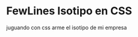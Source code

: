 # FewLines Isotipo en CSS

juguando con css arme el isotipo de mi empresa

<svg fill="none" viewBox="0 0 120 120" width="120" height="120" xmlns="http://www.w3.org/2000/svg">
  <foreignObject width="100%" height="100%">
        <style>
            .FL{
              width: 30px;
              height: 69px;
            }
            .F {
                position: relative;
                width: 100%;
                height: 100%;
                border-width: 21px 0 0 21px;
                border-style: solid;
                border-color: #3f51b5;
            }
            .F::before {
                content: "";
                position: absolute;
                width: 18px;
                height: 21px;
                left: 0;
                top: 21px;
                background: #3f51b5;
            }
            .F1:after {
                content: '';
                display: block;
                width: 0;
                height: 0;
                border: 15px solid transparent;
                border-right-color: white;
                position: absolute;
                top: -55%;
                left: -126.66%;
                transform: rotate(45deg);
            }
            .F2:after {
                content: '';
                display: block;
                width: 0;
                height: 0;
                border: 15px solid transparent;
                border-right-color: #3f51b5;
                position: absolute;
                top: 54px;
                left: -36px;
                transform: rotate(45deg);
            }
            .F3:after {
                content: '';
                display: block;
                width: 0;
                height: 0;
                border: 15px solid transparent;
                border-right-color: #3f51b5;
                position: absolute;
                top: -36px;
                left: 15px;
                transform: rotate(45deg);
            }
            
            .L {
                left:98%;
                top:-98%;
                position: relative;
                width: 100%;
                height: 100%;
                border-style: solid;
                border-color: #3f51b5;
                border-width: 0 21px 21px 0;
            }
            
            .L::after {
                content: "";
                position: absolute;
                bottom: 0;
                right: left;
                width: 21px;
                height: 0px;
                background: #3f51b5;
            }
            .L1:after {
                content: '';
                display: block;
                width: 0;
                height: 0;
                border: 15px solid transparent;
                border-right-color: white;
                position: absolute;
                top: 77px;
                left: 39px;
                transform: rotate(-135deg);
            }
            .L2:after {
                content: '';
                display: block;
                width: 0;
                height: 0;
                border: 15px solid transparent;
                border-right-color: #3f51b5;
                position: absolute;
                top: 75px;
                left: -15px;
                transform: rotate(-135deg);
            }
            .L3:after {
                content: '';
                display: block;
                width: 0;
                height: 0;
                border: 15px solid transparent;
                border-right-color: #3f51b5;
                position: absolute;
                top: -15px;
                left: 36px;
                transform: rotate(-135deg);
            }
        </style>
        <div class="FL">
            <div class="F">
              <div class="F1"></div>
              <div class="F2"></div>
              <div class="F3"></div>
            </div>
            <div class="L">
              <div class="L1"></div>
              <div class="L2"></div>
              <div class="L3"></div>
            </div>
        </div>
      </foreignObject>
</svg>
